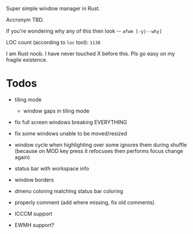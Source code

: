 Super simple window manager in Rust.

Accronym TBD.

If you're wondering why any of this then look -- `afwm [-y|--why]`

LOC count (according to `loc` tool): `1138`

I am Rust noob. I have never touched X before this. Pls go easy on my
fragile existence.

# Todos

- tiling mode
  - window gaps in tiling mode

- fix full screen windows breaking EVERYTHING

- fix some windows unable to be moved/resized

- window cycle when highlighting over some ignores them during shuffle
  (because on MOD key press it refocuses then performs focus change again)

- status bar with workspace info

- window borders

- dmenu coloring matching status bar coloring

- properly comment (add where missing, fix old comments)

- ICCCM support

- EWMH support?